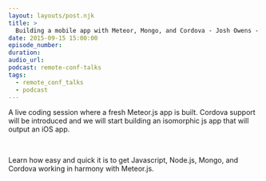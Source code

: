 ```yaml
---
layout: layouts/post.njk
title: >
  Building a mobile app with Meteor, Mongo, and Cordova - Josh Owens - JS Remote Conf 2015
date: 2015-09-15 15:00:00
episode_number:
duration:
audio_url:
podcast: remote-conf-talks
tags:
  - remote_conf_talks
  - podcast
---
```


A live coding session where a fresh Meteor.js app is built. Cordova support will be introduced and we will start building an isomorphic js app that will output an iOS app.

&nbsp;

Learn how easy and quick it is to get Javascript, Node.js, Mongo, and Cordova working in harmony with Meteor.js.
